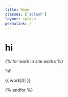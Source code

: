 ```yaml
---
title: Home
classes: ['splash']
layout: splash
permalink: /
---
```


<h1>hi</h1>

{% for work in site.works %}

'hi'

{{ work[0] }}

{% endfor %}